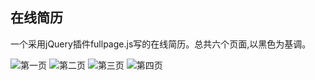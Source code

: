 ﻿## 在线简历


一个采用jQuery插件fullpage.js写的在线简历。总共六个页面,以黑色为基调。

![第一页](http://o9r9kpwmc.bkt.clouddn.com/worker/onlineCV-1.png)
![第二页](http://o9r9kpwmc.bkt.clouddn.com/worker/onlineCV-2.png)
![第三页](http://o9r9kpwmc.bkt.clouddn.com/worker/onlineCV-3.png)
![第四页](http://o9r9kpwmc.bkt.clouddn.com/worker/onlineCV-4.png)
